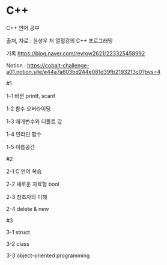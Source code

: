 # C++
C++ 언어 공부

출처, 자료 : 윤성우 저 열혈강의 C++ 프로그래밍

기록 https://blog.naver.com/revrow2621/223325458992

Notion : https://cobalt-challenge-a01.notion.site/e44a7a603bd244e081d39fb2193213c0?pvs=4

#1

1-1 바뀐 printf, scanf

1-2 함수 오버라이딩

1-3 매개변수와 디폴트 값

1-4 인라인 함수

1-5 이름공간

#2

2-1 C 언어 복습

2-2 새로운 자료형 bool

2-3 참조자의 이해

2-4 delete & new

#3

3-1 struct

3-2 class

3-3 object-oriented programming
